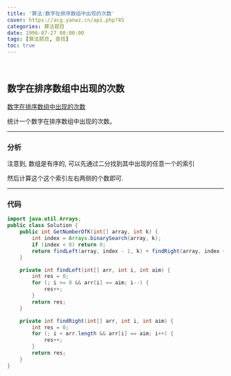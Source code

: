 ```yaml
---
title: '算法:数字在排序数组中出现的次数'
cover: https://acg.yanwz.cn/api.php?45
categories: 算法题目
date: 1996-07-27 08:00:00
tags: [算法题目, 查找]
toc: true
---
```


<br/>

<!--more-->

## 数字在排序数组中出现的次数

[数字在排序数组中出现的次数](https://www.nowcoder.com/practice/70610bf967994b22bb1c26f9ae901fa2?tpId=13&tqId=11190&tPage=2&rp=1&ru=%2Fta%2Fcoding-interviews&qru=%2Fta%2Fcoding-interviews%2Fquestion-ranking)

统计一个数字在排序数组中出现的次数。

****

### 分析

注意到, 数组是有序的, 可以先通过二分找到其中出现的任意一个的索引

然后计算这个这个索引左右两侧的个数即可.

****

### 代码

```java
import java.util.Arrays;
public class Solution {
    public int GetNumberOfK(int[] array, int k) {
        int index = Arrays.binarySearch(array, k);
        if (index < 0) return 0;
        return findLeft(array, index - 1, k) + findRight(array, index + 1, k) + 1;
    }

    private int findLeft(int[] arr, int i, int aim) {
        int res = 0;
        for (; i >= 0 && arr[i] == aim; i--) {
            res++;
        }
        return res;
    }

    private int findRight(int[] arr, int i, int aim) {
        int res = 0;
        for (; i < arr.length && arr[i] == aim; i++) {
            res++;
        }
        return res;
    }
}
```

